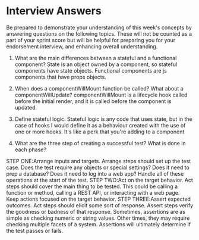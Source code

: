 # Interview Answers
Be prepared to demonstrate your understanding of this week's concepts by answering questions on the following topics. These will not be counted as a part of your sprint score but will be helpful for preparing you for your endorsement interview, and enhancing overall understanding.

1. What are the main differences between a stateful and a functional component?
State is an object owned by a component, so stateful components have state objects. Functional components are js components that have props objects.


2. When does a componentWillMount function be called? What about a componentWillUpdate?
componentWillMount is a lifecycle hook called before the initial render, and it is called before the component is updated.


3. Define stateful logic.
Stateful logic is any code that uses state, but in the case of hooks I would define it as a behaviour created with the use of one or more hooks. It's like a perk that you're adding to a component


4. What are the three step of creating a successful test? What is done in each phase?

STEP ONE:Arrange inputs and targets. Arrange steps should set up the test case. Does the test require any objects or special settings? Does it need to prep a database? Does it need to log into a web app? Handle all of these operations at the start of the test.
STEP TWO:Act on the target behavior. Act steps should cover the main thing to be tested. This could be calling a function or method, calling a REST API, or interacting with a web page. Keep actions focused on the target behavior.
STEP THREE:Assert expected outcomes. Act steps should elicit some sort of response. Assert steps verify the goodness or badness of that response. Sometimes, assertions are as simple as checking numeric or string values. Other times, they may require checking multiple facets of a system. Assertions will ultimately determine if the test passes or fails.